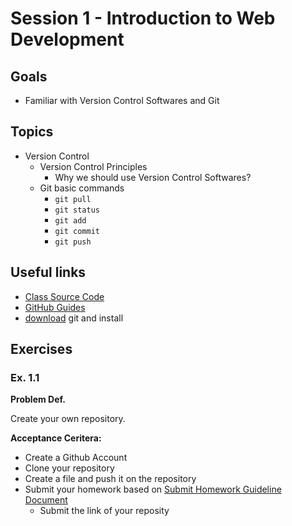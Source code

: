 # Session 1 - Introduction to Web Development

## Goals

* Familiar with Version Control Softwares and Git

## Topics

* Version Control
  * Version Control Principles
    * Why we should use Version Control Softwares?
  * Git basic commands
    * `git pull`
    * `git status`
    * `git add`
    * `git commit`
    * `git push`

## Useful links
- [Class Source Code](https://github.com/zahrakbri/react-class/blob/Session-1/)
- [GitHub Guides](https://guides.github.com/activities/hello-world/)
- [download](https://git-scm.com/download/win) git and install

## Exercises

### Ex. 1.1

**Problem Def.**

Create your own repository.

**Acceptance Ceritera:**
* Create a Github Account
* Clone your repository
* Create a file and push it on the repository
* Submit your homework based on [Submit Homework Guideline Document](https://github.com/zahrakbri/react-class#submit-homeworks-guideline)
  * Submit the link of your reposity